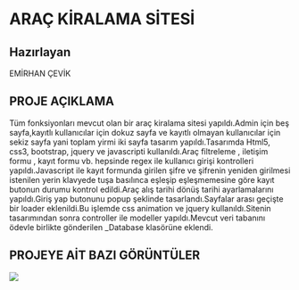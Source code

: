 # ARAÇ KİRALAMA SİTESİ

## Hazırlayan
EMİRHAN ÇEVİK

## PROJE AÇIKLAMA
Tüm fonksiyonları mevcut olan bir araç kiralama sitesi yapıldı.Admin için beş sayfa,kayıtlı kullanıcılar için dokuz sayfa ve kayıtlı olmayan kullanıcılar için sekiz sayfa yani toplam yirmi iki sayfa tasarım yapıldı.Tasarımda Html5, css3, bootstrap, jquery ve javascripti kullanıldı.Araç filtreleme , iletişim formu , kayıt formu vb. hepsinde regex ile kullanıcı girişi kontrolleri yapıldı.Javascript ile kayıt formunda girilen şifre ve şifrenin yeniden girilmesi istenilen yerin klavyede tuşa basılınca eşleşip eşleşmemesine göre kayıt butonun durumu kontrol edildi.Araç alış tarihi dönüş tarihi ayarlamalarını yapıldı.Giriş yap butonunu popup şeklinde tasarlandı.Sayfalar arası geçişte bir loader eklenildi.Bu işlemde css animation ve jquery kullanıldı.Sitenin tasarımından sonra controller ile modeller yapıldı.Mevcut veri tabanını ödevle birlikte gönderilen _Database klasörüne eklendi.

## PROJEYE AİT BAZI GÖRÜNTÜLER
![](https://imgyukle.com/f/2022/12/18/Jp0Z6Q.png)